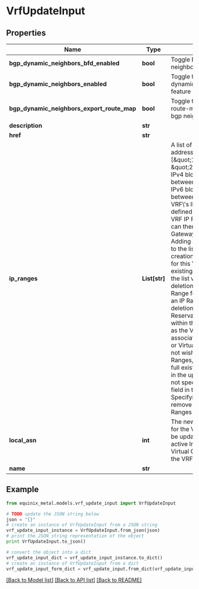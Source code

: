 # VrfUpdateInput


## Properties
Name | Type | Description | Notes
------------ | ------------- | ------------- | -------------
**bgp_dynamic_neighbors_bfd_enabled** | **bool** | Toggle BFD on dynamic bgp neighbors sessions | [optional] 
**bgp_dynamic_neighbors_enabled** | **bool** | Toggle to enable the dynamic bgp neighbors feature on the VRF | [optional] 
**bgp_dynamic_neighbors_export_route_map** | **bool** | Toggle to export the VRF route-map to the dynamic bgp neighbors | [optional] 
**description** | **str** |  | [optional] 
**href** | **str** |  | [optional] 
**ip_ranges** | **List[str]** | A list of CIDR network addresses. Like [\&quot;10.0.0.0/16\&quot;, \&quot;2001:d78::/56\&quot;]. IPv4 blocks must be between /8 and /29 in size. IPv6 blocks must be between /56 and /64. A VRF\\&#39;s IP ranges must be defined in order to create VRF IP Reservations, which can then be used for Metal Gateways or Virtual Circuits. Adding a new CIDR address to the list will result in the creation of a new IP Range for this VRF. Removal of an existing CIDR address from the list will result in the deletion of an existing IP Range for this VRF. Deleting an IP Range will result in the deletion of any VRF IP Reservations contained within the IP Range, as well as the VRF IP Reservation\\&#39;s associated Metal Gateways or Virtual Circuits. If you do not wish to add or remove IP Ranges, either include the full existing list of IP Ranges in the update request, or do not specify the &#x60;ip_ranges&#x60; field in the update request. Specifying a value of &#x60;[]&#x60; will remove all existing IP Ranges from the VRF. | [optional] 
**local_asn** | **int** | The new &#x60;local_asn&#x60; value for the VRF. This field cannot be updated when there are active Interconnection Virtual Circuits associated to the VRF. | [optional] 
**name** | **str** |  | [optional] 

## Example

```python
from equinix_metal.models.vrf_update_input import VrfUpdateInput

# TODO update the JSON string below
json = "{}"
# create an instance of VrfUpdateInput from a JSON string
vrf_update_input_instance = VrfUpdateInput.from_json(json)
# print the JSON string representation of the object
print VrfUpdateInput.to_json()

# convert the object into a dict
vrf_update_input_dict = vrf_update_input_instance.to_dict()
# create an instance of VrfUpdateInput from a dict
vrf_update_input_form_dict = vrf_update_input.from_dict(vrf_update_input_dict)
```
[[Back to Model list]](../README.md#documentation-for-models) [[Back to API list]](../README.md#documentation-for-api-endpoints) [[Back to README]](../README.md)


